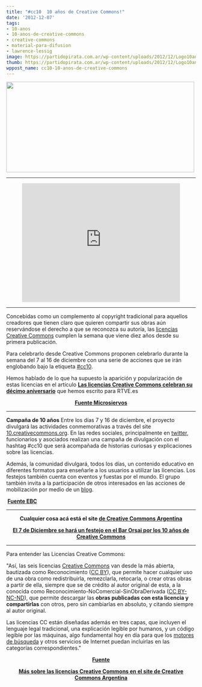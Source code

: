 ```yaml
---
title: "#cc10  10 años de Creative Commons!"
date: '2012-12-07'
tags:
- 10-anos
- 10-anos-de-creative-commons
- creative-commons
- material-para-difusion
- lawrence-lessig
image: https://partidopirata.com.ar/wp-content/uploads/2012/12/Logo10anosCC.jpg
thumb: https://partidopirata.com.ar/wp-content/uploads/2012/12/Logo10anosCC-150x150.jpg
wppost_name: cc10-10-anos-de-creative-commons
---
```


<a href="https://partidopirata.com.ar/wp-content/uploads/2012/12/Logo10anosCC.jpg"><img class="size-full wp-image-7706 aligncenter" title="Logo10anosCC" src="https://partidopirata.com.ar/wp-content/uploads/2012/12/Logo10anosCC.jpg" alt="" width="500" height="240" /></a>

<hr />

<center>
<iframe src="http://www.youtube.com/embed/Lg6znYkNuUQ" frameborder="0" width="420" height="315"></iframe></center>

<hr />

Concebidas como un complemento al copyright tradicional para aquellos creadores que tienen claro que quieren compartir sus obras aún reservándose el derecho a que se reconozca su autoría, las <a href="http://creativecommons.org/licenses/?lang=es_ES">licencias Creative Commons</a> cumplen la semana que viene diez años desde su primera publicación.

Para celebrarlo desde Creative Commons proponen celebrarlo durante la semana del 7 al 16 de diciembre con una serie de acciones que se irán englobando bajo la etiqueta <a href="http://10.creativecommons.org/">#cc10</a>.

Hemos hablado de lo que ha supuesto la aparición y popularización de estas licencias en el artículo <a href="http://www.rtve.es/noticias/20121205/licencias-creative-commons-celebran-su-decimo-aniversario/582600.shtml"><strong>Las licencias Creative Commons celebran su décimo aniversario</strong></a> que hemos escrito para RTVE.es
<p style="text-align: center;"><strong><a href="http://www.microsiervos.com/archivo/internet/10-anos-de-licencias-creative-commons.html" target="_blank">Fuente Microsiervos</a></strong></p>


<hr />

<strong>Campaña de 10 años</strong>
Entre los días 7 y 16 de diciembre, el proyecto divulgará las actividades conmemorativas a través del site <a href="http://10.creativecommons.org" target="_blank">10.creativecommons.org</a>. En las redes sociales, principalmente en <a href="https://twitter.com/creativecommons">twitter</a>,  funcionarios y asociados realizan una campaña de divulgación con el hashtag #cc10 que será acompañada de historias curiosas y explicaciones sobre las licencias.

Además, la comunidad divulgará, todos los días, un contenido educativo en diferentes formatos para enseñarle a los usuarios a utilizar las licencias. Los festejos también cuenta con eventos y fuestas por el mundo. El grupo también invita a la participación de otros interesados en las acciones de mobilización por medio de un <a href="http://creativecommons.org.br/blog/comemore-10-anos-de-cc/" target="_blank">blog</a>.

<strong> <a href="http://www.ebc.com.br/tecnologia/2012/12/creative-commons-completa-10-anos-e-lanca-campanha-para-comemorar-data" target="_blank">Fuente EBC</a></strong>

<hr />
<p style="text-align: center;"><strong>Cualquier cosa acá está el site <a href="http://www.creativecommons.org.ar/" target="_blank">de Creative Commons Argentina</a></strong></p>
<p style="text-align: center;"><strong><a href="http://www.vialibre.org.ar/2012/12/06/festejo-de-los-10-anos-de-creative-commons-en-el-bar-orsai/" target="_blank">El 7 de Diciembre se hará un festejo en el Bar Orsai por los 10 años de Creative Commons</a></strong></p>


<hr />

Para entender las Licencias Creative Commons:

"Así, las seis licencias <a href="http://es.wikipedia.org/wiki/Creative_Commons" target="_blank">Creative Commons</a> van desde la más abierta, bautizada como Reconocimiento (<a href="http://creativecommons.org/licenses/by/3.0/es/" target="_blank">CC BY</a>), que permite hacer cualquier uso de una obra como redistribuirla, remezclarla, retocarla, o crear otras obras a partir de ella, siempre que se de crédito al autor original de esta, a la conocida como Reconocimiento-NoComercial-SinObraDerivada (<a href="http://creativecommons.org/licenses/by-nc-nd/3.0/es/" target="_blank">CC BY-NC-ND</a>), que permite descargar las <strong>obras publicadas con esta licencia y compartirlas</strong> con otros, pero sin cambiarlas en absoluto, y citando siempre al autor original.
<p style="text-align: left;">Las licencias CC están diseñadas además en tres capas, que incluyen el lenguaje legal tradicional, una explicación legible por humanos, y un código legible por las máquinas, algo fundamental hoy en día para que los <a href="http://search.creativecommons.org/?lang=es" target="_blank">motores de búsqueda</a> y otros servicios de Internet puedan incluirlas en las categorías correspondientes."</p>
<p style="text-align: center;"><strong><a href="http://www.rtve.es/noticias/20121205/licencias-creative-commons-celebran-su-decimo-aniversario/582600.shtml" target="_blank">Fuente</a></strong></p>
<p style="text-align: center;"><strong><a href="http://creativecommons.org.ar/licencias" target="_blank">Más sobre las licencias Creative Commons en el site de Creative Commons Argentina</a></strong></p>
